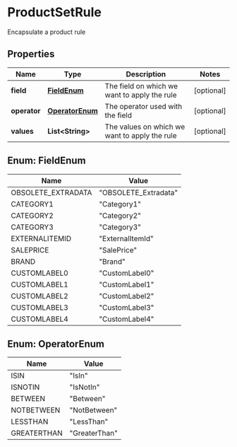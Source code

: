 

# ProductSetRule

Encapsulate a product rule

## Properties

| Name | Type | Description | Notes |
|------------ | ------------- | ------------- | -------------|
|**field** | [**FieldEnum**](#FieldEnum) | The field on which we want to apply the rule |  [optional] |
|**operator** | [**OperatorEnum**](#OperatorEnum) | The operator used with the field |  [optional] |
|**values** | **List&lt;String&gt;** | The values on which we want to apply the rule |  [optional] |



## Enum: FieldEnum

| Name | Value |
|---- | -----|
| OBSOLETE_EXTRADATA | &quot;OBSOLETE_Extradata&quot; |
| CATEGORY1 | &quot;Category1&quot; |
| CATEGORY2 | &quot;Category2&quot; |
| CATEGORY3 | &quot;Category3&quot; |
| EXTERNALITEMID | &quot;ExternalItemId&quot; |
| SALEPRICE | &quot;SalePrice&quot; |
| BRAND | &quot;Brand&quot; |
| CUSTOMLABEL0 | &quot;CustomLabel0&quot; |
| CUSTOMLABEL1 | &quot;CustomLabel1&quot; |
| CUSTOMLABEL2 | &quot;CustomLabel2&quot; |
| CUSTOMLABEL3 | &quot;CustomLabel3&quot; |
| CUSTOMLABEL4 | &quot;CustomLabel4&quot; |



## Enum: OperatorEnum

| Name | Value |
|---- | -----|
| ISIN | &quot;IsIn&quot; |
| ISNOTIN | &quot;IsNotIn&quot; |
| BETWEEN | &quot;Between&quot; |
| NOTBETWEEN | &quot;NotBetween&quot; |
| LESSTHAN | &quot;LessThan&quot; |
| GREATERTHAN | &quot;GreaterThan&quot; |




